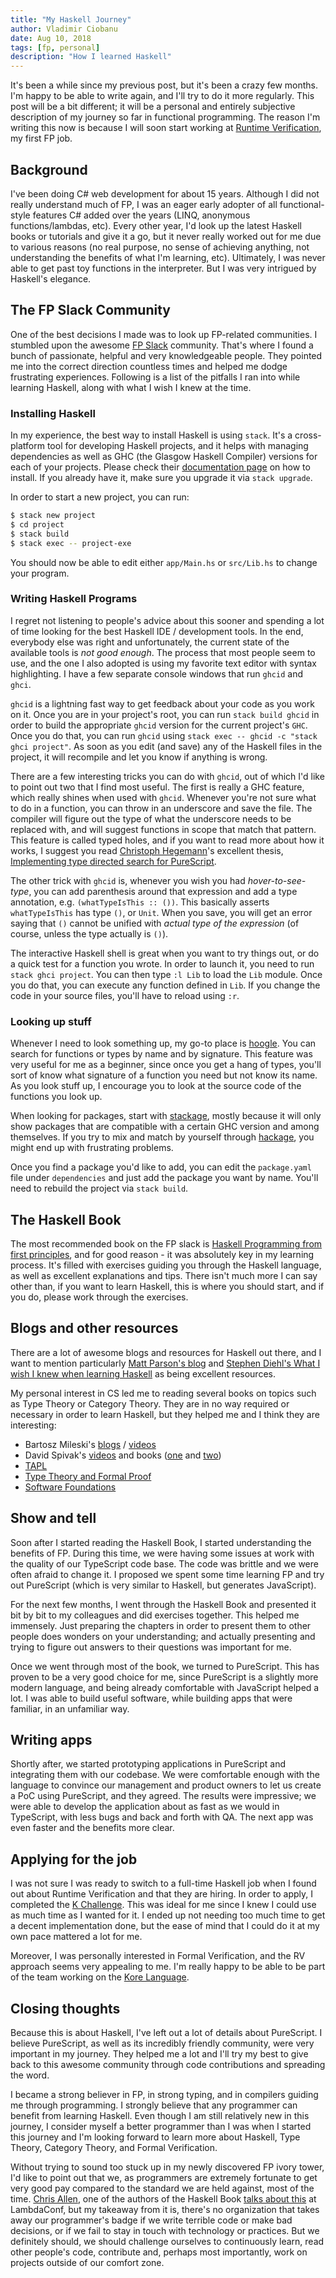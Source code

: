 ```yaml
---
title: "My Haskell Journey"
author: Vladimir Ciobanu
date: Aug 10, 2018
tags: [fp, personal]
description: "How I learned Haskell"
---
```


It's been a while since my previous post, but it's been a crazy few months. I'm
happy to be able to write again, and I'll try to do it more regularly. This post
will be a bit different; it will be a personal and entirely subjective description
of my journey so far in functional programming. The reason I'm writing this now
is because I will soon start working at
[Runtime Verification](https://twitter.com/cvlad/status/1023957257841778688),
my first FP job.

## Background

I've been doing C# web development for about 15 years. Although I did not really
understand much of FP, I was an eager early adopter of all functional-style
features C# added over the years (LINQ, anonymous functions/lambdas, etc). Every
other year, I'd look up the latest Haskell books or tutorials and give it a go,
but it never really worked out for me due to various reasons (no real purpose,
no sense of achieving anything, not understanding the benefits of what I'm
learning, etc). Ultimately, I was never able to get past toy functions in the
interpreter. But I was very intrigued by Haskell's elegance.

## The FP Slack Community

One of the best decisions I made was to look up FP-related communities. I
stumbled upon the awesome [FP Slack](https://fpchat-invite.herokuapp.com/)
community. That's where I found a bunch of passionate, helpful and very
knowledgeable people. They pointed me into the correct direction countless times
and helped me dodge frustrating experiences. Following is a list of the
pitfalls I ran into while learning Haskell, along with what I wish I knew
at the time.

### Installing Haskell

In my experience, the best way to install Haskell is using `stack`.
It's a cross-platform tool for developing Haskell projects, and it helps with
managing dependencies as well as GHC (the Glasgow Haskell Compiler) versions for
each of your projects. Please check their
[documentation page](https://docs.haskellstack.org/en/stable/README/) on how to
install. If you already have it, make sure you upgrade it via `stack upgrade`.

In order to start a new project, you can run:
```sh
$ stack new project
$ cd project
$ stack build
$ stack exec -- project-exe
```

You should now be able to edit either `app/Main.hs` or `src/Lib.hs` to change your
program.

### Writing Haskell Programs

I regret not listening to people's advice about this sooner and spending a lot
of time looking for the best Haskell IDE / development tools. In the end,
everybody else was right and unfortunately, the current state of the available
tools is _not good enough_. The process that most people seem to use, and the
one I also adopted is using my favorite text editor with syntax highlighting.
I have a few separate console windows that run `ghcid` and `ghci`.

`ghcid` is a lightning fast way to get feedback about your code as you work on
it. Once you are in your project's root, you can run `stack build ghcid` in
order to build the appropriate `ghcid` version for the current project's `GHC`.
Once you do that, you can run `ghcid` using
`stack exec -- ghcid -c "stack ghci project"`. As soon as you edit (and save)
any of the Haskell files in the project, it will recompile and let you know
if anything is wrong.

There are a few interesting tricks you can do with `ghcid`, out of which I'd
like to point out two that I find most useful. The first is really a GHC
feature, which really shines when used with `ghcid`. Whenever you're not sure
what to do in a function, you can throw in an underscore and save the file. The
compiler will figure out the type of what the underscore needs to be replaced
with, and will suggest functions in scope that match that pattern. This feature
is called typed holes, and if you want to read more about how it works, I suggest
you read
[Christoph Hegemann](https://twitter.com/kritzcreek)'s excellent thesis,
[Implementing type directed search for PureScript](https://www.dropbox.com/s/vfkgafoo3mofvac/bachelor_arbeit_christoph_hegemann.pdf?dl=0).

The other trick with `ghcid` is, whenever you wish you had _hover-to-see-type_,
you can add parenthesis around that expression and add a type annotation, e.g.
`(whatTypeIsThis :: ())`. This basically asserts `whatTypeIsThis` has type `()`,
or `Unit`. When you save, you will get an error saying that `()` cannot be
unified with _actual type of the expression_ (of course, unless the type
actually is `()`).

The interactive Haskell shell is great when you want to try things out, or do a
quick test for a function you wrote. In order to launch it, you need to run
`stack ghci project`. You can then type `:l Lib` to load the `Lib` module. Once
you do that, you can execute any function defined in `Lib`. If you change the
code in your source files, you'll have to reload using `:r`.

### Looking up stuff

Whenever I need to look something up, my go-to place is
[hoogle](https://hoogle.haskell.org/). You can search for functions or types by
name and by signature. This feature was very useful for me as a beginner, since
once you get a hang of types, you'll sort of know what signature of a function
you need but not know its name. As you look stuff up, I encourage you to look
at the source code of the functions you look up.

When looking for packages, start with [stackage](https://www.stackage.org/),
mostly because it will only show packages that are compatible with a certain
GHC version and among themselves. If you try to mix and match by yourself
through [hackage](https://hackage.haskell.org/packages/browse), you might end
up with frustrating problems.

Once you find a package you'd like to add, you can edit the `package.yaml` file
under `dependencies` and just add the package you want by name. You'll need to
rebuild the project via `stack build`.

## The Haskell Book

The most recommended book on the FP slack is [Haskell Programming from first
principles](http://haskellbook.com/), and for good reason - it was
absolutely key in my learning process. It's filled with exercises guiding you
through the Haskell language, as well as excellent explanations and tips. There
isn't much more I can say other than, if you want to learn Haskell, this is
where you should start, and if you do, please work through the exercises.


## Blogs and other resources

There are a lot of awesome blogs and resources for Haskell out there, and I want
to mention particularly [Matt Parson's blog](http://www.parsonsmatt.org/) and
[Stephen Diehl's What I wish I knew when learning Haskell](http://dev.stephendiehl.com/hask/)
as being excellent resources.

My personal interest in CS led me to reading several books on topics such as
Type Theory or Category Theory. They are in no way required or necessary in
order to learn Haskell, but they helped me and I think they are interesting:

* Bartosz Mileski's [blogs](https://bartoszmilewski.com/2014/10/28/category-theory-for-programmers-the-preface/) / [videos](https://www.youtube.com/playlist?list=PLbgaMIhjbmEnaH_LTkxLI7FMa2HsnawM_)
* David Spivak's [videos](https://www.youtube.com/watch?v=IBeceQHz2x8) and books ([one](https://github.com/mmai/Category-Theory-for-the-Sciences) and [two](http://math.mit.edu/~dspivak/teaching/sp18/))
* [TAPL](https://www.amazon.com/Types-Programming-Languages-MIT-Press/dp/0262162091)
* [Type Theory and Formal Proof](https://www.amazon.com/Type-Theory-Formal-Proof-Introduction/dp/110703650X)
* [Software Foundations](https://softwarefoundations.cis.upenn.edu/current/index.html)

## Show and tell

Soon after I started reading the Haskell Book, I started understanding the
benefits of FP. During this time, we were having some issues at work with the
quality of our TypeScript code base. The code was brittle and we were often
afraid to change it. I proposed we spent some time learning FP and try out
PureScript (which is very similar to Haskell, but generates JavaScript).

For the next few months, I went through the Haskell Book and presented it bit
by bit to my colleagues and did exercises together. This helped me immensely.
Just preparing the chapters in order to present them to other people does
wonders on your understanding; and actually presenting and trying to figure out
answers to their questions was important for me.

Once we went through most of the book, we turned to PureScript. This has
proven to be a very good choice for me, since PureScript is a slightly
more modern language, and being already comfortable with JavaScript helped a
lot. I was able to build useful software, while building apps that were
familiar, in an unfamiliar way.

## Writing apps

Shortly after, we started prototyping applications in PureScript and integrating
them with our codebase. We were comfortable enough with the language to convince
our management and product owners to let us create a PoC using PureScript, and
they agreed. The results were impressive; we were able to develop the
application about as fast as we would in TypeScript, with less bugs and back and
forth with QA. The next app was even faster and the benefits more clear.

## Applying for the job

I was not sure I was ready to switch to a full-time Haskell job when I found out
about Runtime Verification and that they are hiring. In order to apply, I
completed the
[K Challenge](http://www.kframework.org/index.php/K_Project_Needs_Professional_Developers).
This was ideal for me since I knew I could use as much time as I wanted for it.
I ended up not needing too much time to get a decent implementation done, but
the ease of mind that I could do it at my own pace mattered a lot for me.

Moreover, I was personally interested in Formal Verification, and the RV
approach seems very appealing to me. I'm really happy to be able to be part of
the team working on the [Kore Language](https://github.com/kframework/kore).

## Closing thoughts

Because this is about Haskell, I've left out a lot of details about PureScript.
I believe PureScript, as well as its incredibly friendly community, were very
important in my journey. They helped me a lot and I'll try my best to give back
to this awesome community through code contributions and spreading the word.

I became a strong believer in FP, in strong typing, and in compilers guiding me
through programming. I strongly believe that any programmer can benefit from
learning Haskell. Even though I am still relatively new in this journey, I
consider myself a better programmer than I was when I started this journey and
I'm looking forward to learn more about Haskell, Type Theory, Category Theory,
and Formal Verification.

Without trying to sound too stuck up in my newly discovered FP ivory tower,
I'd like to point out that we, as programmers are extremely fortunate to get
very good pay compared to the standard we are held against, most of the time.
[Chris Allen](https://twitter.com/bitemyapp), one of the authors of the Haskell
Book [talks about this](https://www.youtube.com/watch?v=2xyZeovFqCA) at
LambdaConf, but my takeaway from it is, there's no organization that takes away
our programmer's badge if we write terrible code or make bad decisions, or if we
fail to stay in touch with technology or practices. But we definitely should,
we should challenge ourselves to continuously learn, read other people's code,
contribute and, perhaps most importantly, work on projects outside of our
comfort zone.

